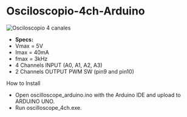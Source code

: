 # Osciloscopio-4ch-Arduino
![Osciloscopio 4 canales](Animation.gif)


- **Specs:**
- Vmax = 5V
- Imax = 40mA
- fmax = 3kHz
- 4 Channels INPUT (A0, A1, A2, A3)
- 2 Channels OUTPUT PWM SW (pin9 and pin10)

How to Install

- Open oscilloscope_arduino.ino with the Arduino IDE and upload to ARDUINO UNO.
- Run oscilloscope_4ch.exe.
